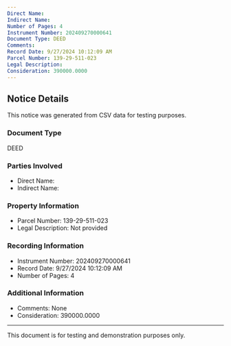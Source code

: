```yaml
---
Direct Name: 
Indirect Name: 
Number of Pages: 4
Instrument Number: 202409270000641
Document Type: DEED
Comments: 
Record Date: 9/27/2024 10:12:09 AM
Parcel Number: 139-29-511-023
Legal Description: 
Consideration: 390000.0000
---
```


## Notice Details

This notice was generated from CSV data for testing purposes.

### Document Type
DEED

### Parties Involved
- Direct Name: 
- Indirect Name: 

### Property Information
- Parcel Number: 139-29-511-023
- Legal Description: Not provided

### Recording Information
- Instrument Number: 202409270000641
- Record Date: 9/27/2024 10:12:09 AM
- Number of Pages: 4

### Additional Information
- Comments: None
- Consideration: 390000.0000

---

This document is for testing and demonstration purposes only.

